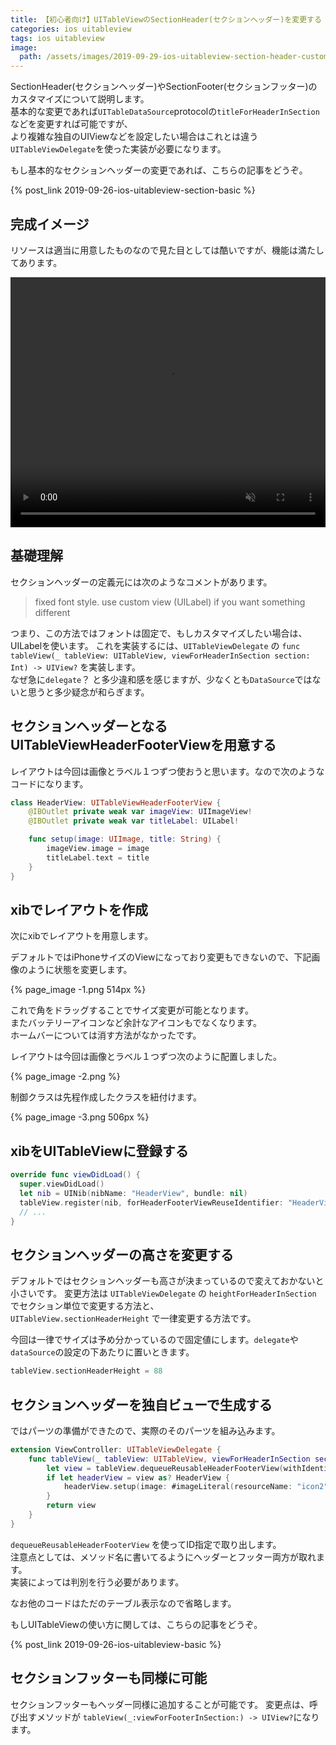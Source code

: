 ```yaml
---
title: 【初心者向け】UITableViewのSectionHeader(セクションヘッダー)を変更する
categories: ios uitableview
tags: ios uitableview
image:
  path: /assets/images/2019-09-29-ios-uitableview-section-header-customize.png
---
```

SectionHeader(セクションヘッダー)やSectionFooter(セクションフッター)のカスタマイズについて説明します。  
基本的な変更であれば`UITableDataSource`protocolの`titleForHeaderInSection`などを変更すれば可能ですが、  
より複雑な独自のUIViewなどを設定したい場合はこれとは違う `UITableViewDelegate`を使った実装が必要になります。

もし基本的なセクションヘッダーの変更であれば、こちらの記事をどうぞ。

{% post_link 2019-09-26-ios-uitableview-section-basic %}

## 完成イメージ
リソースは適当に用意したものなので見た目としては酷いですが、機能は満たしてあります。

<video autoplay loop muted playsinline src="/assets/videos/2019-09-29-ios-uitableview-section-header-customize-1.mp4" width="100%" height="400px">うまく読み込めない場合はリロード</video>

## 基礎理解
セクションヘッダーの定義元には次のようなコメントがあります。

> fixed font style. use custom view (UILabel) if you want something different

つまり、この方法ではフォントは固定で、もしカスタマイズしたい場合は、UILabelを使います。
これを実装するには、`UITableViewDelegate` の `func tableView(_ tableView: UITableView, viewForHeaderInSection section: Int) -> UIView?` を実装します。  
なぜ急に`delegate`？ と多少違和感を感じますが、少なくとも`DataSource`ではないと思うと多少疑念が和らぎます。

## セクションヘッダーとなるUITableViewHeaderFooterViewを用意する

レイアウトは今回は画像とラベル１つずつ使おうと思います。なので次のようなコードになります。

```swift
class HeaderView: UITableViewHeaderFooterView {
    @IBOutlet private weak var imageView: UIImageView!
    @IBOutlet private weak var titleLabel: UILabel!

    func setup(image: UIImage, title: String) {
        imageView.image = image
        titleLabel.text = title
    }
}
```

## xibでレイアウトを作成

次にxibでレイアウトを用意します。

デフォルトではiPhoneサイズのViewになっており変更もできないので、下記画像のように状態を変更します。

{% page_image -1.png 514px %}

これで角をドラッグすることでサイズ変更が可能となります。  
またバッテリーアイコンなど余計なアイコンもでなくなります。  
ホームバーについては消す方法がなかったです。

レイアウトは今回は画像とラベル１つずつ次のように配置しました。

{% page_image -2.png %}

制御クラスは先程作成したクラスを紐付けます。

{% page_image -3.png 506px %}

## xibをUITableViewに登録する

```swift
override func viewDidLoad() {
  super.viewDidLoad()
  let nib = UINib(nibName: "HeaderView", bundle: nil)
  tableView.register(nib, forHeaderFooterViewReuseIdentifier: "HeaderView")
  // ...
}
```

## セクションヘッダーの高さを変更する

デフォルトではセクションヘッダーも高さが決まっているので変えておかないと小さいです。
変更方法は `UITableViewDelegate` の `heightForHeaderInSection` でセクション単位で変更する方法と、  
`UITableView.sectionHeaderHeight` で一律変更する方法です。

今回は一律でサイズは予め分かっているので固定値にします。`delegate`や`dataSource`の設定の下あたりに置いときます。
```swift
tableView.sectionHeaderHeight = 88
```

## セクションヘッダーを独自ビューで生成する

ではパーツの準備ができたので、実際のそのパーツを組み込みます。

```swift
extension ViewController: UITableViewDelegate {
    func tableView(_ tableView: UITableView, viewForHeaderInSection section: Int) -> UIView? {
        let view = tableView.dequeueReusableHeaderFooterView(withIdentifier: "HeaderView")
        if let headerView = view as? HeaderView {
            headerView.setup(image: #imageLiteral(resourceName: "icon2") , title: "Hoge")
        }
        return view
    }
}
```

`dequeueReusableHeaderFooterView` を使ってID指定で取り出します。  
注意点としては、メソッド名に書いてるようにヘッダーとフッター両方が取れます。  
実装によっては判別を行う必要があります。

なお他のコードはただのテーブル表示なので省略します。

もしUITableViewの使い方に関しては、こちらの記事をどうぞ。

{% post_link 2019-09-26-ios-uitableview-basic %}

## セクションフッターも同様に可能

セクションフッターもヘッダー同様に追加することが可能です。
変更点は、呼び出すメソッドが `tableView(_:viewForFooterInSection:) -> UIView?`になります。
